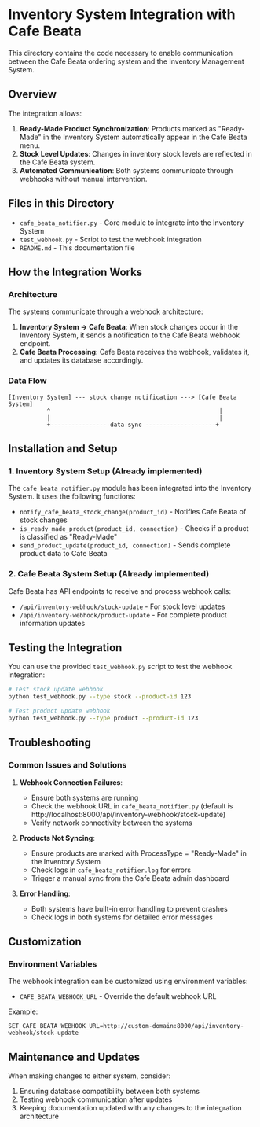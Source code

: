 # Inventory System Integration with Cafe Beata

This directory contains the code necessary to enable communication between the Cafe Beata ordering system and the Inventory Management System.

## Overview

The integration allows:

1. **Ready-Made Product Synchronization**: Products marked as "Ready-Made" in the Inventory System automatically appear in the Cafe Beata menu.
2. **Stock Level Updates**: Changes in inventory stock levels are reflected in the Cafe Beata system.
3. **Automated Communication**: Both systems communicate through webhooks without manual intervention.

## Files in this Directory

- `cafe_beata_notifier.py` - Core module to integrate into the Inventory System
- `test_webhook.py` - Script to test the webhook integration
- `README.md` - This documentation file

## How the Integration Works

### Architecture

The systems communicate through a webhook architecture:

1. **Inventory System → Cafe Beata**: When stock changes occur in the Inventory System, it sends a notification to the Cafe Beata webhook endpoint.
2. **Cafe Beata Processing**: Cafe Beata receives the webhook, validates it, and updates its database accordingly.

### Data Flow

```
[Inventory System] --- stock change notification ---> [Cafe Beata System]
           ^                                                |
           |                                                |
           +---------------- data sync --------------------+
```

## Installation and Setup

### 1. Inventory System Setup (Already implemented)

The `cafe_beata_notifier.py` module has been integrated into the Inventory System. It uses the following functions:

- `notify_cafe_beata_stock_change(product_id)` - Notifies Cafe Beata of stock changes
- `is_ready_made_product(product_id, connection)` - Checks if a product is classified as "Ready-Made"
- `send_product_update(product_id, connection)` - Sends complete product data to Cafe Beata

### 2. Cafe Beata System Setup (Already implemented)

Cafe Beata has API endpoints to receive and process webhook calls:

- `/api/inventory-webhook/stock-update` - For stock level updates
- `/api/inventory-webhook/product-update` - For complete product information updates

## Testing the Integration

You can use the provided `test_webhook.py` script to test the webhook integration:

```bash
# Test stock update webhook
python test_webhook.py --type stock --product-id 123

# Test product update webhook
python test_webhook.py --type product --product-id 123
```

## Troubleshooting

### Common Issues and Solutions

1. **Webhook Connection Failures**:
   - Ensure both systems are running
   - Check the webhook URL in `cafe_beata_notifier.py` (default is http://localhost:8000/api/inventory-webhook/stock-update)
   - Verify network connectivity between the systems

2. **Products Not Syncing**:
   - Ensure products are marked with ProcessType = "Ready-Made" in the Inventory System
   - Check logs in `cafe_beata_notifier.log` for errors
   - Trigger a manual sync from the Cafe Beata admin dashboard

3. **Error Handling**:
   - Both systems have built-in error handling to prevent crashes
   - Check logs in both systems for detailed error messages

## Customization

### Environment Variables

The webhook integration can be customized using environment variables:

- `CAFE_BEATA_WEBHOOK_URL` - Override the default webhook URL

Example:
```
SET CAFE_BEATA_WEBHOOK_URL=http://custom-domain:8000/api/inventory-webhook/stock-update
```

## Maintenance and Updates

When making changes to either system, consider:

1. Ensuring database compatibility between both systems
2. Testing webhook communication after updates
3. Keeping documentation updated with any changes to the integration architecture 